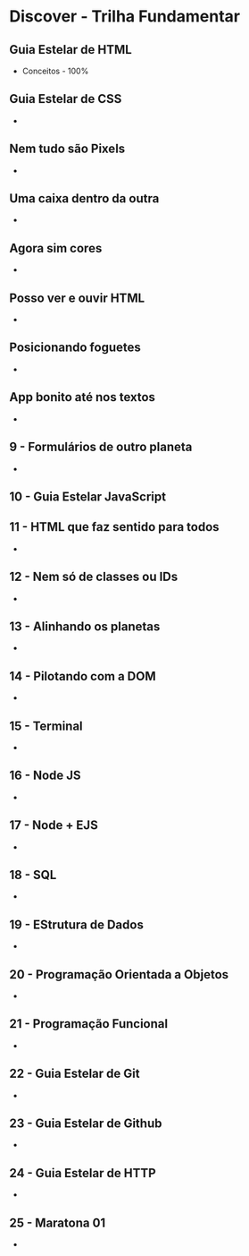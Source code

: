 # Discover - Trilha Fundamentar

## Guia Estelar de HTML
- Conceitos - 100%

## Guia Estelar de CSS
-

## Nem tudo são Pixels
-

## Uma caixa dentro da outra
-

## Agora sim cores
-

## Posso ver e ouvir HTML
-

## Posicionando foguetes
-

## App bonito até nos textos
-

## 9 - Formulários de outro planeta
-

## 10 - Guia Estelar JavaScript


## 11 - HTML que faz sentido para todos
-

## 12 - Nem só de classes ou IDs
-

## 13 - Alinhando os planetas
-

## 14 - Pilotando com a DOM
-

## 15 - Terminal
-

## 16 - Node JS
-

## 17 - Node + EJS
-

## 18 - SQL
-

## 19 - EStrutura de Dados
-

## 20 - Programação Orientada a Objetos
-

## 21 - Programação Funcional
-

## 22 - Guia Estelar de Git
-

## 23 - Guia Estelar de Github
-

## 24 - Guia Estelar de HTTP
-

## 25 - Maratona 01
-
